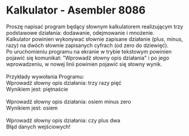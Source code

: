 # Kalkulator - Asembler 8086
Proszę napisać program będący słownym kalkulatorem realizującym trzy podstawowe działania: dodawanie, odejmowanie i mnożenie. \
Kalkulator powinien wykonywać słownie zapisane działanie (plus, minus, razy) na dwóch słownie zapisanych cyfrach (od zero do dziewięć).\
Po uruchomieniu programu na ekranie w trybie tekstowym powinien pojawić się komunikat: "Wprowadź słowny opis działania" i po jego wprowadzeniu, w nowej linii powinien pojawić się słowny wynik.\
\
Przykłady wywołania Programu:\
Wprowadź słowny opis działania: trzy razy pięć\
Wynikiem jest: piętnaście\
\
Wprowadź słowny opis działania: osiem minus zero\
Wynikiem jest: osiem\
\
Wprowadź słowny opis działania: czy plus dwa\
Błąd danych wejściowych!